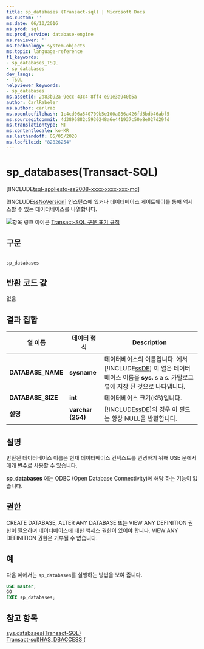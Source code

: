 ```yaml
---
title: sp_databases (Transact-sql) | Microsoft Docs
ms.custom: ''
ms.date: 06/10/2016
ms.prod: sql
ms.prod_service: database-engine
ms.reviewer: ''
ms.technology: system-objects
ms.topic: language-reference
f1_keywords:
- sp_databases_TSQL
- sp_databases
dev_langs:
- TSQL
helpviewer_keywords:
- sp_databases
ms.assetid: 2a83b92a-9ecc-43c4-8ff4-e91e3a940b5a
author: CarlRabeler
ms.author: carlrab
ms.openlocfilehash: 1c4cd06a540709b5e100a086a426fd5bdb46abf5
ms.sourcegitcommit: 4d3896882c5930248a6e441937c50e8e027d29fd
ms.translationtype: MT
ms.contentlocale: ko-KR
ms.lasthandoff: 05/05/2020
ms.locfileid: "82826254"
---
```

# <a name="sp_databases-transact-sql"></a>sp_databases(Transact-SQL)
[!INCLUDE[tsql-appliesto-ss2008-xxxx-xxxx-xxx-md](../../includes/tsql-appliesto-ss2008-xxxx-xxxx-xxx-md.md)]

  [!INCLUDE[ssNoVersion](../../includes/ssnoversion-md.md)] 인스턴스에 있거나 데이터베이스 게이트웨이를 통해 액세스할 수 있는 데이터베이스를 나열합니다.  
  
 ![항목 링크 아이콘](../../database-engine/configure-windows/media/topic-link.gif "항목 링크 아이콘") [Transact-SQL 구문 표기 규칙](../../t-sql/language-elements/transact-sql-syntax-conventions-transact-sql.md)  
  
## <a name="syntax"></a>구문  
  
```  
  
sp_databases  
```  
  
## <a name="return-code-values"></a>반환 코드 값  
 없음  
  
## <a name="result-sets"></a>결과 집합  
  
|열 이름|데이터 형식|Description|  
|-----------------|---------------|-----------------|  
|**DATABASE_NAME**|**sysname**|데이터베이스의 이름입니다. 에서 [!INCLUDE[ssDE](../../includes/ssde-md.md)] 이 열은 데이터베이스 이름을 **sys.** s a s. 카탈로그 뷰에 저장 된 것으로 나타냅니다.|  
|**DATABASE_SIZE**|**int**|데이터베이스 크기(KB)입니다.|  
|**설명**|**varchar (254)**|[!INCLUDE[ssDE](../../includes/ssde-md.md)]의 경우 이 필드는 항상 NULL을 반환합니다.|  
  
## <a name="remarks"></a>설명  
 반환된 데이터베이스 이름은 현재 데이터베이스 컨텍스트를 변경하기 위해 USE 문에서 매개 변수로 사용할 수 있습니다.  
  
 **sp_databases** 에는 ODBC (Open Database Connectivity)에 해당 하는 기능이 없습니다.  
  
## <a name="permissions"></a>권한  
 CREATE DATABASE, ALTER ANY DATABASE 또는 VIEW ANY DEFINITION 권한이 필요하며 데이터베이스에 대한 액세스 권한이 있어야 합니다. VIEW ANY DEFINITION 권한은 거부될 수 없습니다.  
  
## <a name="examples"></a>예  
 다음 예에서는 `sp_databases`를 실행하는 방법을 보여 줍니다.  
  
```sql  
USE master;  
GO  
EXEC sp_databases;  
```  
  
## <a name="see-also"></a>참고 항목  
 [sys.databases&#40;Transact-SQL&#41;](../../relational-databases/system-catalog-views/sys-databases-transact-sql.md)   
 [Transact-sql&#41;HAS_DBACCESS &#40;](../../t-sql/functions/has-dbaccess-transact-sql.md)  
  
  
